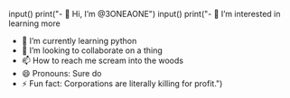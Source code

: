 input()
print("- 👋 Hi, I’m @3ONEAONE")
input()
print("- 👀 I’m interested in learning more
- 🌱 I’m currently learning python
- 💞️ I’m looking to collaborate on a thing
- 📫 How to reach me scream into the woods
- 😄 Pronouns: Sure do
- ⚡ Fun fact: Corporations are literally killing for profit.")

<!---
3ONEAONE/3ONEAONE is a ✨ special ✨ repository because its `README.md` (this file) appears on your GitHub profile.
You can click the Preview link to take a look at your changes.
--->
